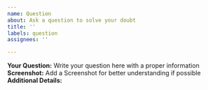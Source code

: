 ```yaml
---
name: Question
about: Ask a question to solve your doubt
title: ''
labels: question
assignees: ''

---
```


**Your Question:**
 Write your question here with a proper information
**Screenshot:**
Add a Screenshot for better understanding if possible
**Additional Details:**

